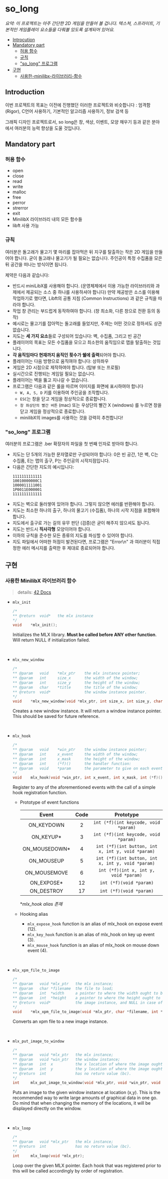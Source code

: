# so_long
_요약: 이 프로젝트는 아주 간단한 2D 게임을 만들어 볼 겁니다. 텍스쳐, 스프라이트, 기본적인 게임플레이 요소들을 다뤄볼 있도록 설계되어 있어요._

- [Introcution](#introduction)
- [Mandatory part](#mandatory-part)
	- [허용 함수](#허용-함수)
	- [규칙](#규칙)
	- ["so_long" 프로그램](#"solong"-프로그램)
- [구현](#구현)
	- [사용한-minilibx-라이브러리-함수](#사용한-minilibx-라이브러리-함수)

## Introduction
이번 프로젝트의 목표는 이전에 진행했던 이러한 프로젝트와 비슷합니다 : 엄격함 (Rigor), C언어 사용하기, 기본적인 알고리즘 사용하기, 정보 검색 등

그래픽 디자인 프로젝트로서, so long은 창, 색상, 이벤트, 모양 채우기 등과 같은 분야에서 여러분의 능력 향상을 도울 것입니다.

## Mandatory part

### 허용 함수
- open
- close
- read
- write
- malloc
- free
- perror
- strerror
- exit
- MinilibX 라이브러리 내의 모든 함수들
- libft 사용 가능

### 규칙
여러분은 돌고래가 물고기 몇 마리를 잡아먹은 뒤 지구를 탈출하는 작은 2D 게임을 만들어야 합니다. 굳이 돌고래나 물고기가 될 필요는 없습니다. 주인공이 특정 수집품을 모은 뒤 공간을 떠나는 방식이면 됩니다.

제약은 다음과 같습니다:

- 반드시 miniLibX를 사용해야 합니다. (운영체제에서 이용 가능한 라이브러리와 과제에서 제공되는 소스 중 하나를 사용하셔야 합니다) 만약 제공받은 소스를 이용해 작업하기로 했다면, Libft의 공통 지침 (Common Instructions) 과 같은 규칙을 따라야 합니다.
- 작업 창 관리는 부드럽게 동작하여야 합니다. (창 최소화, 다른 창으로 전환 등의 동작)
- 예시로는 물고기를 잡아먹는 돌고래를 들었지만, 주제는 어떤 것으로 정하셔도 상관 없습니다.
- 지도는 **세 가지 요소**들로 구성되어 있습니다: 벽, 수집품, 그리고 빈 공간
- 플레이어의 목표는 모든 수집품을 모으고 최소한의 움직임으로 맵을 탈출하는 것입니다.
- **각 움직임마다 현재까지 움직인 횟수가 쉘에 출력**되어야 합니다.
- 플레이어는 다음 방향으로 움직여야 합니다: 상하좌우
- 게임은 2D 시점으로 제작하여야 합니다. (탑뷰 또는 프로필)
- 실시간으로 진행되는 게임일 필요는 없습니다.
- 플레이어는 벽을 뚫고 지나갈 수 없습니다.
- 프로그램은 다음과 같은 룰을 따르며 이미지를 화면에 표시하여야 합니다
	- `W, A, S, D` 키를 이용하여 주인공을 조작합니다.
	- `ESC`는 창을 닫고 게임을 정상적으로 종료합니다.
	- `창 좌상단의 빨간 버튼` (mac) 또는 우상단의 빨간 X (windows) 를 누르면 창을 닫고 게임을 정상적으로 종료합니다.
	- minilibX의 images를 사용하는 것을 강력히 추천합니다!

### "so_long" 프로그램
여러분의 프로그램은 .ber 확장자의 파일을 첫 번째 인자로 받아야 합니다.
- 지도는 단 5개의 가능한 문자열로만 구성되어야 합니다: 0은 빈 공간, 1은 벽, C는 수집품, E는 맵의 출구, P는 주인공의 시작지점입니다.
- 다음은 간단한 지도의 예시입니다:
	```
	1111111111111
	10010000000C1
	1000011111001
	1P0011E000001
	1111111111111
	```
- 지도는 벽으로 둘러쌓여 있어야 합니다. 그렇지 않으면 에러를 반환해야 합니다.
- 지도는 최소한 하나의 출구, 하나의 물고기 (수집품), 하나의 시작 지점을 포함해야 합니다.
- 지도에서 출구로 가는 길의 유무 판단 (검증)은 굳이 해주지 않으셔도 됩니다.
- 지도는 반드시 **직사각형** 모양이어야 합니다.
- 이하의 규칙을 준수한 모든 종류의 지도를 파싱할 수 있어야 합니다.
- 지도 파일에서 어떠한 허점이 발견된다면, 프로그램은 "Error\n" 과 여러분이 직접 정한 에러 메시지를 출력한 후 제대로 종료되어야 합니다.

## 구현

### 사용한 MinilibX 라이브러리 함수
>details: [42 Docs](https://harm-smits.github.io/42docs/libs/minilibx/prototypes.html)

- `mlx_init`
	```c
	/*
	** @return	void*	the mlx instance
	*/
	void	*mlx_init();
	```
	Initializes the MLX library. **Must be called before ANY other function**. Will return NULL if initialization failed.

<br>

- `mlx_new_window`
	```c
	/*
	** @param	void	*mlx_ptr	the mlx instance pointer;
	** @param	int		size_x		the width of the window;
	** @param	int		size_y		the height of the window;
	** @param	char	*title		the title of the window;
	** @return	void*				the window instance pointer.
	*/
	void	*mlx_new_window(void *mlx_ptr, int size_x, int size_y, char *title);
	```
	Creates a new window instance. It will return a window instance pointer. This should be saved for future reference.

<br>

- `mlx_hook`
	```c
	/*
	** @param	void	*win_ptr	the window instance pointer;
	** @param	int		x_event		the width of the window;
	** @param	int		x_mask		the height of the window;
	** @param	int		(*f)()		the handler function:
	** @param	void	*param		the parameter to give on each event;
	*/
	void	mlx_hook(void *win_ptr, int x_event, int x_mask, int (*f)(), void *param)
	```
	Register to any of the aforementioned events with the call of a simple hook registration function.
	- Prototype of event functions

		| Event | Code | Prototype |
		|:--:|:--:|:--:|
		| ON_KEYDOWN | 2 | `int (*f)(int keycode, void *param)` |
		| ON_KEYUP* | 3 | `int (*f)(int keycode, void *param)` |
		| ON_MOUSEDOWN* | 4 | `int (*f)(int button, int x, int y, void *param)` |
		| ON_MOUSEUP | 5 | `int (*f)(int button, int x, int y, void *param)` |
		| ON_MOUSEMOVE | 6 | `int (*f)(int x, int y, void *param)` |
		| ON_EXPOSE* | 12 | `int (*f)(void *param)` |
		| ON_DESTROY | 17 | `int (*f)(void *param)` |
		
		*_mlx_hook alias 존재_
	- Hooking alias
		- `mlx_expose_hook` function is an alias of mlx_hook on expose event (12).
		- `mlx_key_hook` function is an alias of mlx_hook on key up event (3).
		- `mlx_mouse_hook` function is an alias of mlx_hook on mouse down event (4).

<br>

- `mlx_xpm_file_to_image`
	```c
	/*
	** @param	void *mlx_ptr	the mlx instance;
	** @param	char *filename	the file to load;
	** @param	int  *width		a pointer to where the width ought to be written;
	** @param	int  *height	a pointer to where the height ought to be written;
	** @return	void*			the image instance, and NULL in case of error.
	*/
	void	*mlx_xpm_file_to_image(void *mlx_ptr, char *filename, int *width, int *height);
	```
	Converts an xpm file to a new image instance.

<br>

- `mlx_put_image_to_window`
	```c
	/*
	** @param	void *mlx_ptr	the mlx instance;
	** @param	void *win_ptr	the window instance;
	** @param	int  x			the x location of where the image ought to be placed;
	** @param	int  y			the y location of where the image ought to be placed;
	** @return	int				has no return value (bc).
	*/
	int		mlx_put_image_to_window(void *mlx_ptr, void *win_ptr, void *img_ptr, int x, int y);
	```
	Puts an image to the given window instance at location (x,y). This is the recommended way to write large amounts of graphical data in one go. Do mind that when changing the memory of the locations, it will be displayed directly on the window.

<br>

- `mlx_loop`
	```c
	/*
	** @param	void *mlx_ptr	the mlx instance;
	** @return	int				has no return value (bc).
	*/
	int		mlx_loop(void *mlx_ptr);
	```
	Loop over the given MLX pointer. Each hook that was registered prior to this will be called accordingly by order of registration.
